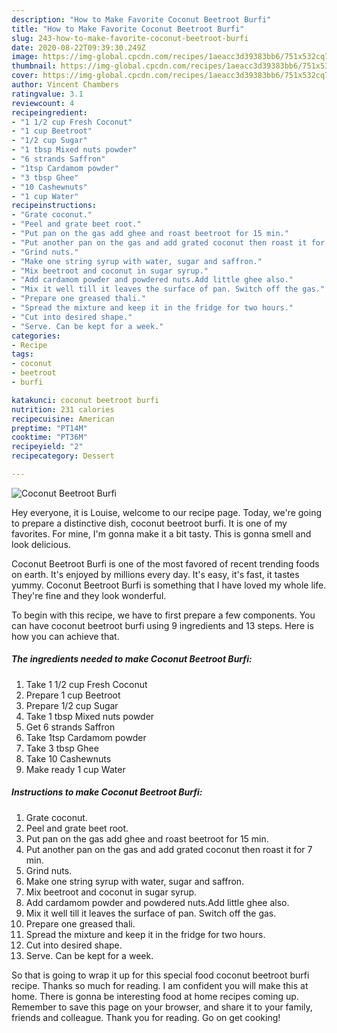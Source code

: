 ```yaml
---
description: "How to Make Favorite Coconut Beetroot Burfi"
title: "How to Make Favorite Coconut Beetroot Burfi"
slug: 243-how-to-make-favorite-coconut-beetroot-burfi
date: 2020-08-22T09:39:30.249Z
image: https://img-global.cpcdn.com/recipes/1aeacc3d39383bb6/751x532cq70/coconut-beetroot-burfi-recipe-main-photo.jpg
thumbnail: https://img-global.cpcdn.com/recipes/1aeacc3d39383bb6/751x532cq70/coconut-beetroot-burfi-recipe-main-photo.jpg
cover: https://img-global.cpcdn.com/recipes/1aeacc3d39383bb6/751x532cq70/coconut-beetroot-burfi-recipe-main-photo.jpg
author: Vincent Chambers
ratingvalue: 3.1
reviewcount: 4
recipeingredient:
- "1 1/2 cup Fresh Coconut"
- "1 cup Beetroot"
- "1/2 cup Sugar"
- "1 tbsp Mixed nuts powder"
- "6 strands Saffron"
- "1tsp Cardamom powder"
- "3 tbsp Ghee"
- "10 Cashewnuts"
- "1 cup Water"
recipeinstructions:
- "Grate coconut."
- "Peel and grate beet root."
- "Put pan on the gas add ghee and roast beetroot for 15 min."
- "Put another pan on the gas and add grated coconut then roast it for 7 min."
- "Grind nuts."
- "Make one string syrup with water, sugar and saffron."
- "Mix beetroot and coconut in sugar syrup."
- "Add cardamom powder and powdered nuts.Add little ghee also."
- "Mix it well till it leaves the surface of pan. Switch off the gas."
- "Prepare one greased thali."
- "Spread the mixture and keep it in the fridge for two hours."
- "Cut into desired shape."
- "Serve. Can be kept for a week."
categories:
- Recipe
tags:
- coconut
- beetroot
- burfi

katakunci: coconut beetroot burfi 
nutrition: 231 calories
recipecuisine: American
preptime: "PT14M"
cooktime: "PT36M"
recipeyield: "2"
recipecategory: Dessert

---
```



![Coconut Beetroot Burfi](https://img-global.cpcdn.com/recipes/1aeacc3d39383bb6/751x532cq70/coconut-beetroot-burfi-recipe-main-photo.jpg)

Hey everyone, it is Louise, welcome to our recipe page. Today, we're going to prepare a distinctive dish, coconut beetroot burfi. It is one of my favorites. For mine, I'm gonna make it a bit tasty. This is gonna smell and look delicious.

Coconut Beetroot Burfi is one of the most favored of recent trending foods on earth. It's enjoyed by millions every day. It's easy, it's fast, it tastes yummy. Coconut Beetroot Burfi is something that I have loved my whole life. They're fine and they look wonderful.




To begin with this recipe, we have to first prepare a few components. You can have coconut beetroot burfi using 9 ingredients and 13 steps. Here is how you can achieve that.

<!--inarticleads1-->

##### The ingredients needed to make Coconut Beetroot Burfi:

1. Take 1 1/2 cup Fresh Coconut
1. Prepare 1 cup Beetroot
1. Prepare 1/2 cup Sugar
1. Take 1 tbsp Mixed nuts powder
1. Get 6 strands Saffron
1. Take 1tsp Cardamom powder
1. Take 3 tbsp Ghee
1. Take 10 Cashewnuts
1. Make ready 1 cup Water




<!--inarticleads2-->

##### Instructions to make Coconut Beetroot Burfi:

1. Grate coconut.
1. Peel and grate beet root.
1. Put pan on the gas add ghee and roast beetroot for 15 min.
1. Put another pan on the gas and add grated coconut then roast it for 7 min.
1. Grind nuts.
1. Make one string syrup with water, sugar and saffron.
1. Mix beetroot and coconut in sugar syrup.
1. Add cardamom powder and powdered nuts.Add little ghee also.
1. Mix it well till it leaves the surface of pan. Switch off the gas.
1. Prepare one greased thali.
1. Spread the mixture and keep it in the fridge for two hours.
1. Cut into desired shape.
1. Serve. Can be kept for a week.




So that is going to wrap it up for this special food coconut beetroot burfi recipe. Thanks so much for reading. I am confident you will make this at home. There is gonna be interesting food at home recipes coming up. Remember to save this page on your browser, and share it to your family, friends and colleague. Thank you for reading. Go on get cooking!
